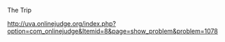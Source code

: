 The Trip

http://uva.onlinejudge.org/index.php?option=com_onlinejudge&Itemid=8&page=show_problem&problem=1078
